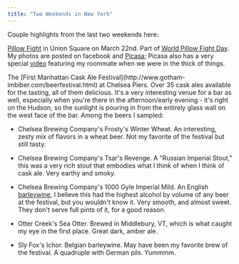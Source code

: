```yaml
---
title: "Two Weekends in New York"
---
```

Couple highlights from the last two weekends here:

  
[Pillow Fight](http://gothamist.com/2008/03/20/its_pillow_figh.php) in Union
Square on March 22nd. Part of [World Pillow Fight
Day](http://www.pillowfightday.com/). My photos are posted on facebook and
[Picasa](http://picasaweb.google.com/andybrett/Pillow_Fight); Picasa also has
a very special
[video](http://picasaweb.google.com/lh/photo/hBjy_Cs3iCv8rB6Hyd1Grw) featuring
my roommate when we were in the thick of things.

  
The [First Manhattan Cask Ale Festival](http://www.gotham-
imbiber.com/beerfestival.html) at Chelsea Piers. Over 35 cask ales available
for the tasting, all of them delicious. It's a very interesting venue for a
bar as well, especially when you're there in the afternoon/early evening -
it's right on the Hudson, so the sunlight is pouring in from the entirely
glass wall on the west face of the bar. Among the beers I sampled:

  
- Chelsea Brewing Company's Frosty's Winter Wheat. An interesting, zesty mix of flavors in a wheat beer. Not my favorite of the festival but still tasty.   
  
- Chelsea Brewing Company's Tsar's Revenge. A "Russian Imperial Stout," this was a very rich stout that embodies what I think of when I think of cask ale. Very earthy and smoky.  
  
- Chelsea Brewing Company's 1000 Gyle Imperial Mild. An English [barleywine](http://en.wikipedia.org/wiki/Barley_wine), I believe this had the highest alcohol by volume of any beer at the festival, but you wouldn't know it. Very smooth, and almost sweet. They don't serve full pints of it, for a good reason.   
  
- Otter Creek's Sea Otter. Brewed in Middlebury, VT, which is what caught my eye in the first place. Great dark, amber ale.   
  
- Sly Fox's Ichor. Belgian barleywine. May have been my favorite brew of the festival. A quadruple with German pils. Yummmm.

